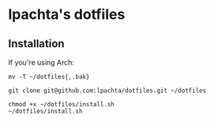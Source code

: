 # lpachta's dotfiles

## Installation

If you're using Arch:

```
mv -T ~/dotfiles{,.bak}
```

```
git clone git@github.com:lpachta/dotfiles.git ~/dotfiles
```

```
chmod +x ~/dotfiles/install.sh
~/dotfiles/install.sh
```
